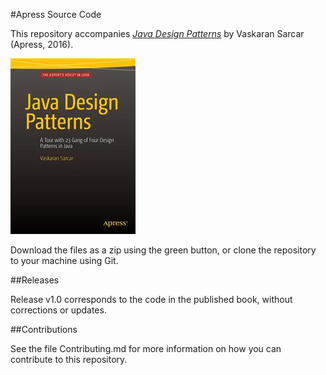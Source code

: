 #Apress Source Code

This repository accompanies [*Java Design Patterns*](http://www.apress.com/9781484218013) by Vaskaran Sarcar (Apress, 2016).

![Cover image](9781484218013.jpg)

Download the files as a zip using the green button, or clone the repository to your machine using Git.

##Releases

Release v1.0 corresponds to the code in the published book, without corrections or updates.

##Contributions

See the file Contributing.md for more information on how you can contribute to this repository.
